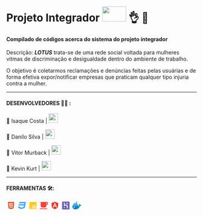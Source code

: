 # Projeto Integrador <img src = "https://brazil.generation.org/wp-content/uploads/2019/04/video-brasil-second-video.png" height=40 width=63> :ok_hand: :raised_hands:

<h4>Compilado de códigos acerca do sistema do projeto integrador</h1> 
Descrição: <b><i>LOTUS</i></b> trata-se de uma rede social voltada para mulheres vitmas de discriminação e desigualdade dentro do ambiente de trabalho.
 
O objetivo é coletarmos reclamações e denúncias feitas pelas usuárias e de forma efetiva expor/notificar empresas que praticam qualquer tipo injuria contra a mulher.

---------------------------------------------------------------------------------

<h4>DESENVOLVEDORES  👨‍💻 :</h4> 

:small_blue_diamond:	 Isaque Costa | <a href="https://www.linkedin.com/in/isaque-silva/">
<img src = "https://cdn.worldvectorlogo.com/logos/linkedin-icon-2.svg" width="25" height="25">
</a>

:small_blue_diamond:	Danilo Silva | <a href="https://www.linkedin.com/in/danilo-silva-77204312b/">
<img src = "https://cdn.worldvectorlogo.com/logos/linkedin-icon-2.svg" width="25" height="25">
</a>

:small_blue_diamond:	Vitor Murback | <a href="https://www.linkedin.com/in/vitor-murback-45aaba200/">
<img src = "https://cdn.worldvectorlogo.com/logos/linkedin-icon-2.svg" width="25" height="25">
</a>

:small_blue_diamond:	Kevin Kurt | <a href="https://www.linkedin.com/in/kevin-kurt-3871891a6/">
<img src = "https://cdn.worldvectorlogo.com/logos/linkedin-icon-2.svg" width="25" height="25">
</a>

---------------------------------------------------------------------------------
<h4>FERRAMENTAS  🛠️:</h4>

<p align="left">
<img src="https://raw.githubusercontent.com/PKief/vscode-material-icon-theme/main/icons/html.svg" alt="react" width="25" height="25" />
<img src="https://raw.githubusercontent.com/PKief/vscode-material-icon-theme/main/icons/css.svg" alt="css" width="25" height="25" />
<img src="https://raw.githubusercontent.com/PKief/vscode-material-icon-theme/main/icons/javascript.svg" alt="javascript" width="25" height="25" />
<img src="https://raw.githubusercontent.com/PKief/vscode-material-icon-theme/main/icons/java.svg" alt="java" width="25" height="25" />
<img src="https://raw.githubusercontent.com/PKief/vscode-material-icon-theme/main/icons/angular.svg" alt="angular-js" width="25" height="25" />
<img src="https://raw.githubusercontent.com/PKief/vscode-material-icon-theme/main/icons/heroku.svg" alt="heroku" width="25" height="25" />
<img src="https://raw.githubusercontent.com/PKief/vscode-material-icon-theme/main/icons/docker.svg" alt="Docker" width="25" height="25" />
</p>

